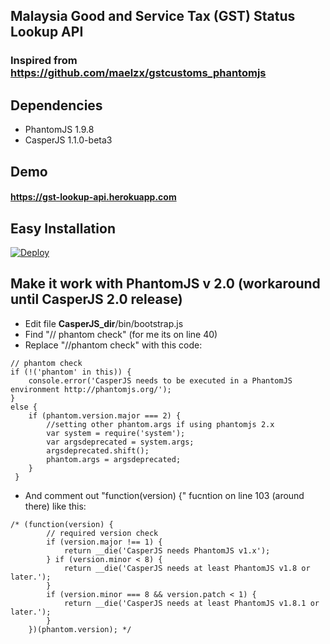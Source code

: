 ## Malaysia Good and Service Tax (GST) Status Lookup API

### Inspired from https://github.com/maelzx/gstcustoms_phantomjs

## Dependencies
* PhantomJS 1.9.8
* CasperJS 1.1.0-beta3

## Demo
#### https://gst-lookup-api.herokuapp.com

## Easy Installation
[![Deploy](https://www.herokucdn.com/deploy/button.png)](https://heroku.com/deploy)

## Make it work with PhantomJS v 2.0 (workaround until CasperJS 2.0 release)
* Edit file __CasperJS_dir__/bin/bootstrap.js
* Find "// phantom check" (for me its on line 40)
* Replace "//phantom check" with this code:
```
// phantom check
if (!('phantom' in this)) {
    console.error('CasperJS needs to be executed in a PhantomJS environment http://phantomjs.org/');
}
else {
    if (phantom.version.major === 2) {
        //setting other phantom.args if using phantomjs 2.x
        var system = require('system');
        var argsdeprecated = system.args;
        argsdeprecated.shift();
        phantom.args = argsdeprecated;
    }
 }
```
* And comment out "function(version) {" fucntion on line 103 (around there) like this:
```
/* (function(version) {
        // required version check
        if (version.major !== 1) {
            return __die('CasperJS needs PhantomJS v1.x');
        } if (version.minor < 8) {
            return __die('CasperJS needs at least PhantomJS v1.8 or later.');
        }
        if (version.minor === 8 && version.patch < 1) {
            return __die('CasperJS needs at least PhantomJS v1.8.1 or later.');
        }
    })(phantom.version); */
```
